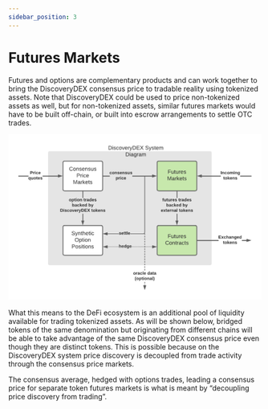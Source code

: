 ```yaml
---
sidebar_position: 3
---
```


# Futures Markets

Futures and options are complementary products and can work together to bring the DiscoveryDEX consensus price to tradable reality using tokenized assets. Note that DiscoveryDEX could be used to price non-tokenized assets as well, but for non-tokenized assets, similar futures markets would have to be built off-chain, or built into escrow arrangements to settle OTC trades.

![alt_text](/img/whitepaper_images/System_Diagram(futures).png "image_tooltip")


What this means to the DeFi ecosystem is an additional pool of liquidity available for trading tokenized assets. As will be shown below, bridged tokens of the same denomination but originating from different chains will be able to take advantage of the same DiscoveryDEX consensus price even though they are distinct tokens. This is possible because on the DiscoveryDEX system price discovery is decoupled from trade activity through the consensus price markets.

The consensus average, hedged with options trades, leading a consensus price for separate token futures markets is what is meant by “decoupling price discovery from trading”.
